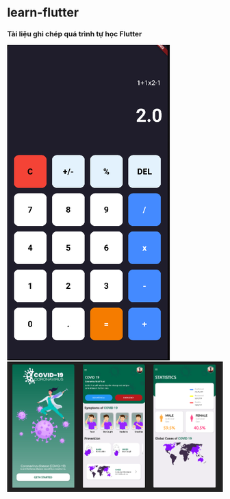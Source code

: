 # learn-flutter
### Tài liệu ghi chép quá trình tự học Flutter
![image](https://github.com/Dat0309/learn-flutter/blob/main/demo/calculator_app.png)
![image](https://github.com/Dat0309/learn-flutter/blob/main/demo/covidapp.png)
